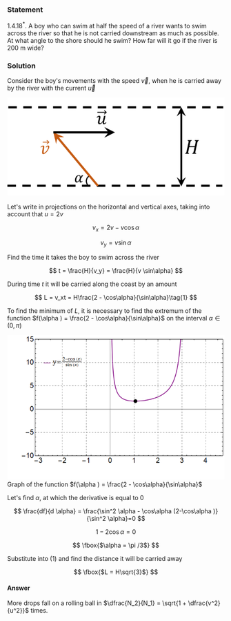 ###  Statement

$1.4.18^*.$ A boy who can swim at half the speed of a river wants to swim across the river so that he is not carried downstream as much as possible. At what angle to the shore should he swim? How far will it go if the river is $200\mathrm{~m}$ wide?

### Solution

Consider the boy's movements with the speed $\vec{v}$, when he is carried away by the river with the current $\vec{u}$

![ Representation of $\vec{v'}$ as the sum of two vectors |714x321, 42%](../../img/1.4.18/draw.png)

Let's write in projections on the horizontal and vertical axes, taking into account that $u = 2v$

$$
v_x = 2v - v \cos\alpha
$$

$$
v_y = v \sin\alpha
$$

Find the time it takes the boy to swim across the river

$$
t = \frac{H}{v_y} = \frac{H}{v \sin\alpha}
$$

During time $t$ it will be carried along the coast by an amount

$$
L = v_xt = H\frac{2 - \cos\alpha}{\sin\alpha}\tag{1}
$$

To find the minimum of $L$, it is necessary to find the extremum of the function $f(\alpha ) = \frac{2 - \cos\alpha}{\sin\alpha}$ on the interval $\alpha\in (0,\pi )$

![ Graph of the function $f(\alpha ) = \frac{2 - \cos\alpha}{\sin\alpha}$ |672x445, 59%](../../img/1.4.18/graph.png)  Graph of the function $f(\alpha ) = \frac{2 - \cos\alpha}{\sin\alpha}$

Let's find $\alpha$, at which the derivative is equal to $0$

$$
\frac{df}{d \alpha} = \frac{\sin^2 \alpha - \cos\alpha (2-\cos\alpha )}{\sin^2 \alpha}=0
$$

$$
1-2 \cos\alpha =0
$$

$$
\fbox{$\alpha = \pi /3$}
$$

Substitute into $(1)$ and find the distance it will be carried away

$$
\fbox{$L = H\sqrt{3}$}
$$

#### Answer

More drops fall on a rolling ball in $\dfrac{N_2}{N_1} = \sqrt{1 + \dfrac{v^2}{u^2}}$ times.